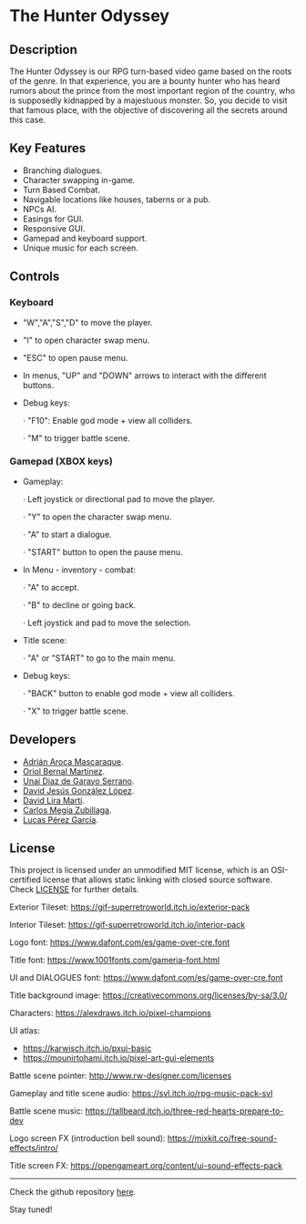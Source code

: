 # The Hunter Odyssey

## Description

The Hunter Odyssey is our RPG turn-based video game based on the roots of the genre. In that experience, you are a bounty hunter who has heard rumors about the prince from the most important region of the country, who is supposedly kidnapped by a majestuous monster. So, you decide to visit that famous place, with the objective of discovering all the secrets around this case.

## Key Features

 - Branching dialogues.
 - Character swapping in-game.
 - Turn Based Combat.
 - Navigable locations like houses, taberns or a pub.
 - NPCs AI.
 - Easings for GUI.
 - Responsive GUI.
 - Gamepad and keyboard support.
 - Unique music for each screen.
 
## Controls

### Keyboard
 - "W","A","S","D" to move the player.
 - "I" to open character swap menu.
 - "ESC" to open pause menu.
 - In menus, "UP" and "DOWN" arrows to interact with the different buttons.

 - Debug keys:
 
   · "F10": Enable god mode + view all colliders.
   
   · "M" to trigger battle scene.

### Gamepad (XBOX keys)
 - Gameplay:
 
   · Left joystick or directional pad to move the player.
   
   · "Y" to open the character swap menu.
   
   · "A" to start a dialogue.
   
   · "START" button to open the pause menu.

 - In Menu - inventory - combat:
 
   · "A" to accept.
   
   · "B" to decline or going back.
   
   · Left joystick and pad to move the selection.

- Title scene:
 
   · "A" or "START" to go to the main menu.
   
   
- Debug keys:
   
   · "BACK" button to enable god mode + view all colliders.
   
   · "X" to trigger battle scene.

## Developers

 - [Adrián Aroca Mascaraque](https://github.com/adrianam4).
 - [Oriol Bernal Martínez](https://github.com/UriKurae).
 - [Unai Díaz de Garayo Serrano](https://github.com/unaidiaz).
 - [David Jesús González López](https://github.com/MagiX7).
 - [David Lira Martí](https://github.com/davidlira19).
 - [Carlos Megia Zubillaga](https://github.com/Chuchocoronel).
 - [Lucas Pérez García](https://github.com/LucasPG14).

## License

This project is licensed under an unmodified MIT license, which is an OSI-certified license that allows static linking with closed source software. Check [LICENSE](LICENSE) for further details.

Exterior Tileset: https://gif-superretroworld.itch.io/exterior-pack

Interior Tileset: https://gif-superretroworld.itch.io/interior-pack

Logo font: https://www.dafont.com/es/game-over-cre.font

Title font: https://www.1001fonts.com/gameria-font.html

UI and DIALOGUES font: https://www.dafont.com/es/game-over-cre.font

Title background image: https://creativecommons.org/licenses/by-sa/3.0/

Characters: https://alexdraws.itch.io/pixel-champions

UI atlas:
 - https://karwisch.itch.io/pxui-basic
 - https://mounirtohami.itch.io/pixel-art-gui-elements

Battle scene pointer: http://www.rw-designer.com/licenses

Gameplay and title scene audio: https://svl.itch.io/rpg-music-pack-svl

Battle scene music: https://tallbeard.itch.io/three-red-hearts-prepare-to-dev

Logo screen FX (introduction bell sound): https://mixkit.co/free-sound-effects/intro/

Title screen FX: https://opengameart.org/content/ui-sound-effects-pack


----
Check the github repository [here](https://github.com/MagiX7/Project-II).

Stay tuned!

